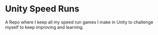 # Unity Speed Runs

A Repo where I keep all my speed run games I make in Unity to challenge 
myself to keep improving and learning. 
